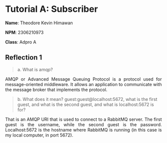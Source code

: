 # Tutorial A: Subscriber

**Name**: Theodore Kevin Himawan

**NPM**: 2306210973

**Class**: Adpro A

## Reflection 1

> a. What is amqp?

<p align="justify">AMQP or Advanced Message Queuing Protocol is a protocol used for message-oriented middleware. It allows an application to communicate with the message broker that implements the protocol.</p>

> b. What does it mean? guest:guest@localhost:5672, what is the first guest, and what is the second guest, and what is localhost:5672 is for?

<p align="justify">That is an AMQP URI that is used to connect to a RabbitMQ server. The first guest is the username, while the second guest is the password. Localhost:5672 is the hostname where RabbitMQ is running (in this case is my local computer, in port 5672).</p>